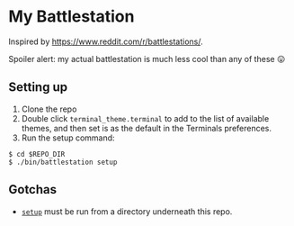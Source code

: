# My Battlestation

Inspired by https://www.reddit.com/r/battlestations/.

Spoiler alert: my actual battlestation is much less cool than any of these :stuck_out_tongue:

## Setting up

1. Clone the repo
2. Double click `terminal_theme.terminal` to add to the list of available themes, and then set is as the default in the Terminals preferences.
3. Run the setup command:
```shell
$ cd $REPO_DIR
$ ./bin/battlestation setup
```

## Gotchas

- [`setup`](bin/setup) must be run from a directory underneath this repo.
